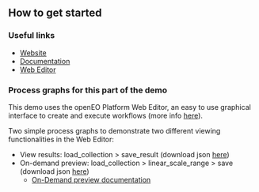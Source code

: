 ## How to get started

### Useful links

- [Website](https://openeo.cloud/)
- [Documentation](https://docs.openeo.cloud/)
- [Web Editor](https://editor.openeo.cloud/)

### Process graphs for this part of the demo

This demo uses the openEO Platform Web Editor, an easy to use graphical interface to create and execute workflows (more info [here](https://docs.openeo.cloud/getting-started/editor/)).

Two simple process graphs to demonstrate two different viewing functionalities in the Web Editor:
- View results: load_collection > save_result (download json [here](https://github.com/pangeo-data/pangeo-openeo-BiDS-2023/tree/main/tutorial/part2/openEO-S2_L2A_sync_job))
- On-demand preview: load_collection > linear_scale_range > save (download json [here](https://github.com/pangeo-data/pangeo-openeo-BiDS-2023/tree/main/tutorial/part2/openEO-S2_L2A_on_demand_viewer.json))
  - [On-Demand preview documentation](https://docs.openeo.cloud/federation/#on-demand-preview )